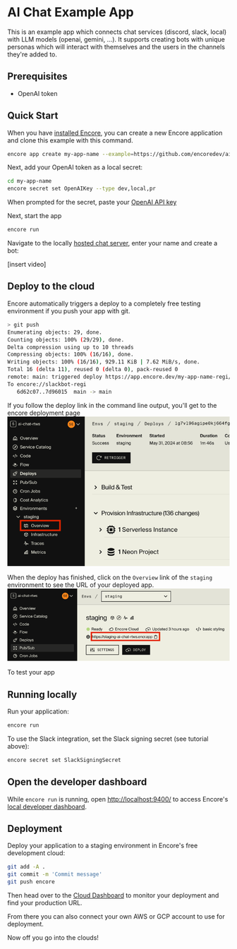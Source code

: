 # AI Chat Example App

This is an example app which connects chat services (discord, slack, local) with LLM models (openai, gemini, ...).
It supports creating bots with unique personas which will interact with themselves and the 
users in the channels they're added to.

## Prerequisites
* OpenAI token

## Quick Start

When you have [installed Encore](https://encore.dev/docs/install), you can create a new Encore application and clone this example with this command.

```bash
encore app create my-app-name --example=https://github.com/encoredev/ai-chat
```

Next, add your OpenAI token as a local secret:

```bash
cd my-app-name
encore secret set OpenAIKey --type dev,local,pr
```
When prompted for the secret, paste your [OpenAI API key](https://platform.openai.com/api-keys)  

Next, start the app
```bash
encore run
```

Navigate to the locally [hosted chat server](http://localhost:4000/), enter
your name and create a bot:

[insert video]

## Deploy to the cloud
Encore automatically triggers a deploy to a completely free testing environment if you push your app with git.

```bash
> git push
Enumerating objects: 29, done.
Counting objects: 100% (29/29), done.
Delta compression using up to 10 threads
Compressing objects: 100% (16/16), done.
Writing objects: 100% (16/16), 929.11 KiB | 7.62 MiB/s, done.
Total 16 (delta 11), reused 0 (delta 0), pack-reused 0
remote: main: triggered deploy https://app.encore.dev/my-app-name-regi/deploys/staging/deploy-id
To encore://slackbot-regi
   6d62c07..7d96015  main -> main
```

If you follow the deploy link in the command line output, you'll get to the encore deployment page
![docs/assets/deploy.png](docs/assets/deploy.png)

When the deploy has finished, click on the `Overview` link of the `staging` environment to see the URL of your deployed app.
![docs/assets/overview.png](docs/assets/overview.png)

To test your app
## Running locally

Run your application:
```bash
encore run
```
To use the Slack integration, set the Slack signing secret (see tutorial above):
```bash
encore secret set SlackSigningSecret
```

## Open the developer dashboard

While `encore run` is running, open [http://localhost:9400/](http://localhost:9400/) to access Encore's [local developer dashboard](https://encore.dev/docs/observability/dev-dash).

## Deployment

Deploy your application to a staging environment in Encore's free development cloud:

```bash
git add -A .
git commit -m 'Commit message'
git push encore
```

Then head over to the [Cloud Dashboard](https://app.encore.dev) to monitor your deployment and find your production URL.

From there you can also connect your own AWS or GCP account to use for deployment.

Now off you go into the clouds!
